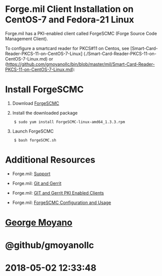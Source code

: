 # Forge.mil Client Installation on CentOS-7 and Fedora-21 Linux
Forge.mil has a PKI-enabled client called ForgeSCMC (Forge Source Code Management Client).  

To configure a smartcard reader for PKCS#11 on Centos, see [Smart-Card-Reader-PKCS-11-on-CentOS-7-Linux] (./Smart-Card-Reader-PKCS-11-on-CentOS-7-Linux.md) or (https://github.com/gmoyanollc/bin/blob/master/mil/Smart-Card-Reader-PKCS-11-on-CentOS-7-Linux.md):

# Install ForgeSCMC
  
  1. Download [ForgeSCMC](https://software.forge.mil/sf/go/projects.git-gerrit/frs.forgescmc)
  
  2. Install the downloaded package
```
    $ sudo yum install ForgeSCMC-linux-amd64_1.3.3.rpm
```
  3. Launch ForgeSCMC
```
    $ bash forgeSCMC.sh
```
  
# Additional Resources
  
  * Forge.mil: [Support](https://software.forge.mil/sf/projects/support)
  
  * Forge.mil: [Git and Gerrit](https://software.forge.mil/sf/projects/git-gerrit)
  
  * Forge.mil: [GIT and Gerrit PKI Enabled Clients](https://software.forge.mil/sf/go/page3501)
  
  * Forge.mil: [ForgeSCMC Configuration and Usage](https://software.forge.mil/sf/go/doc82684)
  
# [George Moyano](https://onename.com/gmoyano)
# @github/gmoyanollc
# 2018-05-02 12:33:48 
